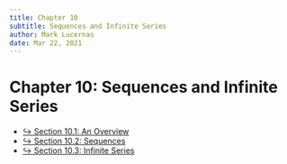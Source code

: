 ```yaml
---
title: Chapter 10
subtitle: Sequences and Infinite Series
author: Mark Lucernas
date: Mar 22, 2021
---
```



# Chapter 10: Sequences and Infinite Series

- [↪ Section 10.1: An Overview](sec_10-1)
- [↪ Section 10.2: Sequences](sec_10-2)
- [↪ Section 10.3: Infinite Series](sec_10-3)


